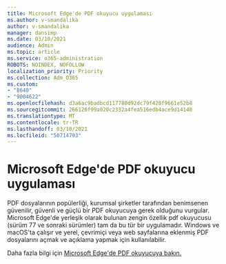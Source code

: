 ```yaml
---
title: Microsoft Edge'de PDF okuyucu uygulaması
ms.author: v-smandalika
author: v-smandalika
manager: dansimp
ms.date: 03/10/2021
audience: Admin
ms.topic: article
ms.service: o365-administration
ROBOTS: NOINDEX, NOFOLLOW
localization_priority: Priority
ms.collection: Adm_O365
ms.custom:
- "8640"
- "9004622"
ms.openlocfilehash: d3a6ac9badbcd117780d92dc79f420f9661e52b8
ms.sourcegitcommit: 266126f99a020c2332a4fea516edb4ace9d14148
ms.translationtype: MT
ms.contentlocale: tr-TR
ms.lasthandoff: 03/10/2021
ms.locfileid: "50714793"
---
```

# <a name="pdf-reader-app-in-microsoft-edge"></a>Microsoft Edge'de PDF okuyucu uygulaması

PDF dosyalarının popülerliği, kurumsal şirketler tarafından benimsenen güvenilir, güvenli ve güçlü bir PDF okuyucuya gerek olduğunu vurgular. Microsoft Edge'de yerleşik olarak bulunan zengin özellik pdf okuyucusu (sürüm 77 ve sonraki sürümler) tam da bu tür bir uygulamadır. Windows ve macOS'ta çalışır ve yerel, çevrimiçi veya web sayfalarına eklenmiş PDF dosyalarını açmak ve açıklama yapmak için kullanılabilir.

Daha fazla bilgi için [Microsoft Edge'de PDF okuyucuya bakın.](https://docs.microsoft.com/deployedge/microsoft-edge-pdf)
